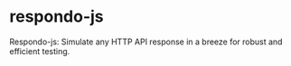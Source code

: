 # respondo-js
Respondo-js: Simulate any HTTP API response in a breeze for robust and efficient testing.
